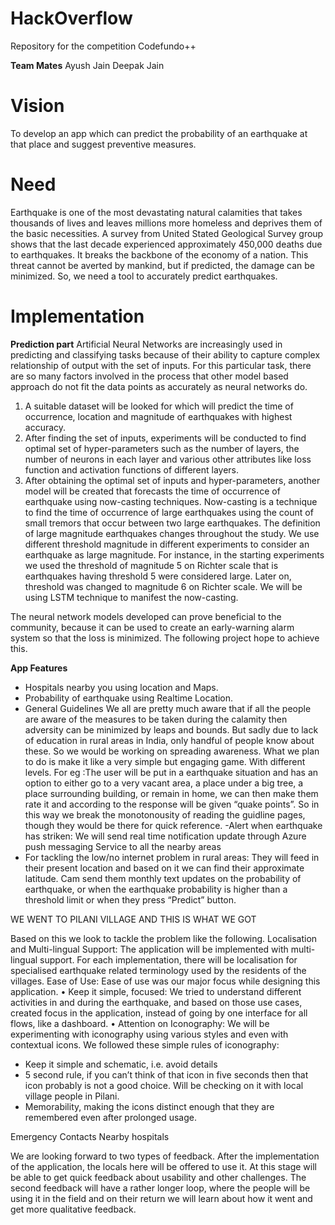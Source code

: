 # HackOverflow
Repository for the competition Codefundo++

**Team Mates**
Ayush Jain
Deepak Jain

# Vision 
To develop an app which can predict the probability of an earthquake at that place and suggest preventive measures.
# Need
Earthquake is one of the most devastating natural calamities that takes thousands of lives and leaves millions more homeless and deprives them of the basic necessities. A survey from United Stated Geological Survey group shows that the last decade experienced approximately 450,000 deaths due to earthquakes. It breaks the backbone of the economy of a nation. This threat cannot be averted by mankind, but if predicted, the damage can be minimized. So, we need a tool to accurately predict earthquakes. 

# Implementation
**Prediction part**
Artificial Neural Networks are increasingly used in predicting and classifying tasks because of their ability to capture complex relationship of output with the set of inputs. For this particular task, there are so many factors involved in the process that other model based approach do not fit the data points as accurately as neural networks do.

1. A suitable dataset will be looked for which will predict the time of occurrence, location and magnitude of earthquakes with highest accuracy. 
2. After finding the set of inputs, experiments will be conducted to find optimal set of hyper-parameters such as the number of layers, the number of neurons in each layer and various other attributes like loss function and activation functions of different layers. 
3. After obtaining the optimal set of inputs and hyper-parameters, another model will be created that forecasts the time of occurrence of earthquake using now-casting techniques. Now-casting is a technique to find the time of occurrence of large earthquakes using the count of small tremors that occur between two large earthquakes. The definition of large magnitude earthquakes changes throughout the study. We use different threshold magnitude in different experiments to consider an earthquake as large magnitude. For instance, in the starting experiments we used the threshold of magnitude 5 on Richter scale that is earthquakes having threshold 5 were considered large. Later on, threshold was changed to magnitude 6 on Richter scale. 
We will be using LSTM technique to manifest the now-casting.

The neural network models developed can prove beneficial to the community, because it can be used to create an early-warning alarm system so that the loss is minimized. The following project hope to achieve this.


**App Features**
- Hospitals nearby you using location and Maps.
- Probability of earthquake using Realtime Location.
- General Guidelines
We all are pretty much aware that if all the people are aware of the measures to be taken during the calamity then adversity can be minimized by leaps and bounds. But sadly due to lack of education  in rural areas in India, only handful of people know about these. So we would be working on spreading awareness. What we plan to do is make it like a very simple but engaging game. With different levels. For eg :The user will be put in a earthquake situation and has an option to either go to a very vacant area, a place under a big tree, a place surrounding building,  or remain in home, we can then make them rate it and according to the response will be given “quake points”. So in this way we break the monotonousity of reading the guidline pages, though they would be there for quick reference.
-Alert when earthquake has striken: We will send real time notification update through Azure push messaging Service to all the nearby areas 
- For tackling the low/no internet problem in rural areas:
They will feed in their present location and based on it we can find their approximate latitude. Cam send them monthly text updates on the probability of earthquake, or when the earthquake probability is higher than a threshold limit or when they press “Predict” button. 













WE WENT TO PILANI VILLAGE AND THIS IS WHAT WE GOT

 
Based on this we look to tackle the problem like the following.
Localisation and Multi-lingual Support:
The application will be implemented with multi-lingual support. For each implementation, there will be localisation for specialised earthquake related terminology used by the residents of the villages. 
Ease of Use:
Ease of use was our major focus while designing this application.
•	Keep it simple, focused: We tried to understand different activities in and during the earthquake, and based on those use cases, created focus in the application, instead of going by one interface for all flows, like a dashboard.
•	Attention on Iconography: We will be experimenting with iconography using various styles and even with contextual icons. 
We followed these simple rules of iconography: 
- Keep it simple and schematic, i.e. avoid details
- 5 second rule, if you can’t think of that icon in five seconds then that icon probably is not a good choice. Will be checking on it with local village people in Pilani.
- Memorability, making the icons distinct enough that they are remembered even after prolonged usage.
  
Emergency Contacts Nearby hospitals

We are looking forward to two types of feedback. After the implementation of the application, the locals here will be offered to use it. At this stage will be able to get quick feedback about usability and other challenges.
The second feedback will have a rather longer loop, where the people will be using it in the field and on their return we will learn about how it went and get more qualitative feedback. 




